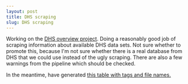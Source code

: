 ```yaml
---
layout: post
title: DHS scraping
slug: DHS scraping
---
```


Working on the [DHS overview project](https://github.com/dushoff/DHS_overview). Doing a reasonably good job of scraping information about available DHS data sets. Not sure whether to promote this, because I'm not sure whether there is a real database from DHS that we could use instead of the ugly scraping. There are also a few warnings from the pipeline which should be checked.

In the meantime, have generated [this table with tags and file names.]({{site.url}}materials/standard.files.html)


